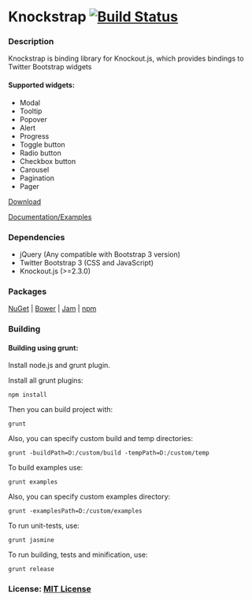 Knockstrap [![Build Status](https://travis-ci.org/faulknercs/Knockstrap.svg?branch=master)](https://travis-ci.org/faulknercs/Knockstrap)
==========

### Description

Knockstrap is binding library for Knockout.js, which provides bindings to Twitter Bootstrap widgets

#### Supported widgets:

- Modal
- Tooltip
- Popover
- Alert
- Progress
- Toggle button
- Radio button
- Checkbox button
- Carousel
- Pagination
- Pager

[Download](https://github.com/faulknercs/Knockstrap/releases/download/v1.3.2/knockstrap-1.3.2.zip)

[Documentation/Examples](http://faulknercs.github.io/Knockstrap/)

### Dependencies

- jQuery (Any compatible with Bootstrap 3 version)
- Twitter Bootstrap 3 (CSS and JavaScript)
- Knockout.js (>=2.3.0)

### Packages

[NuGet](http://www.nuget.org/packages/Knockstrap/) | [Bower](http://bower.io/search/?q=knockstrap) | [Jam](http://jamjs.org/packages/#/details/knockstrap) | [npm](https://www.npmjs.org/package/knockstrap)

### Building
#### Building using grunt:

Install node.js and grunt plugin. 

Install all grunt plugins:

	npm install

Then you can build project with:

	grunt

Also, you can specify custom build and temp directories:

	grunt -buildPath=D:/custom/build -tempPath=D:/custom/temp

To build examples use:

	grunt examples

Also, you can specify custom examples directory:

	grunt -examplesPath=D:/custom/examples

To run unit-tests, use:

	grunt jasmine

To run building, tests and minification, use:

	grunt release 

### License: [MIT License](http://www.opensource.org/licenses/mit-license.php)